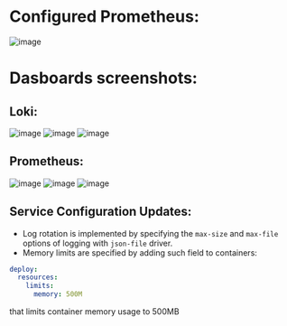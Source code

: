 # Configured Prometheus: 
![image](https://github.com/frog-da/DevOps/assets/84839431/496d89dd-7cc5-4441-a525-0476e63fe4d6)

# Dasboards screenshots:
## Loki:
![image](https://github.com/frog-da/DevOps/assets/84839431/5ac7e10c-34d1-447f-ae41-10714dc09fcc)
![image](https://github.com/frog-da/DevOps/assets/84839431/713c6906-27c8-4444-a3ec-6dcd6f868641)
![image](https://github.com/frog-da/DevOps/assets/84839431/16f1c77f-e8ed-40f7-90ac-1cbcdacc886e)

## Prometheus:
![image](https://github.com/frog-da/DevOps/assets/84839431/92fe84c9-d260-4b1b-ab6a-70c9c2c3dce6)
![image](https://github.com/frog-da/DevOps/assets/84839431/339beb1a-a530-4beb-a9df-0f45cd39a964)
![image](https://github.com/frog-da/DevOps/assets/84839431/1b51fb1a-cf7c-4a24-acb5-b352126b7d98)

## Service Configuration Updates:

- Log rotation is implemented by specifying the `max-size` and `max-file` options of logging with `json-file` driver.
- Memory limits are specified by adding such field to containers:

```yaml
deploy:
  resources:
    limits:
      memory: 500M
```

that limits container memory usage to 500MB
